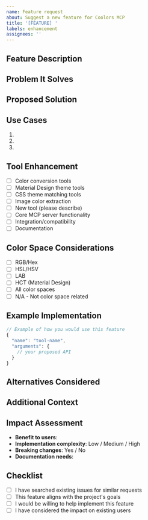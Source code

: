 ```yaml
---
name: Feature request
about: Suggest a new feature for Coolors MCP
title: '[FEATURE] '
labels: enhancement
assignees: ''
---
```


## Feature Description
<!-- Clear description of the feature you'd like to see -->

## Problem It Solves
<!-- What problem or limitation does this feature address? -->

## Proposed Solution
<!-- How do you envision this feature working? -->

## Use Cases
<!-- Specific examples of how this feature would be used -->
1. 
2. 
3. 

## Tool Enhancement
<!-- Which tool(s) would this feature affect? -->
- [ ] Color conversion tools
- [ ] Material Design theme tools
- [ ] CSS theme matching tools
- [ ] Image color extraction
- [ ] New tool (please describe)
- [ ] Core MCP server functionality
- [ ] Integration/compatibility
- [ ] Documentation

## Color Space Considerations
<!-- Which color spaces would this feature affect? -->
- [ ] RGB/Hex
- [ ] HSL/HSV
- [ ] LAB
- [ ] HCT (Material Design)
- [ ] All color spaces
- [ ] N/A - Not color space related

## Example Implementation
```javascript
// Example of how you would use this feature
{
  "name": "tool-name",
  "arguments": {
    // your proposed API
  }
}
```

## Alternatives Considered
<!-- Have you considered other solutions or workarounds? -->

## Additional Context
<!-- Any other context, mockups, or examples -->

## Impact Assessment
- **Benefit to users**: 
- **Implementation complexity**: Low / Medium / High
- **Breaking changes**: Yes / No
- **Documentation needs**: 

## Checklist
- [ ] I have searched existing issues for similar requests
- [ ] This feature aligns with the project's goals
- [ ] I would be willing to help implement this feature
- [ ] I have considered the impact on existing users